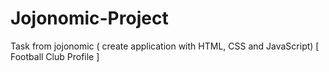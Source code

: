 # Jojonomic-Project
Task from jojonomic ( create application with HTML, CSS and JavaScript) [ Football Club Profile ]
